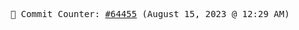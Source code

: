 <p align="center">
    <samp>
        📮 Commit Counter: <a href="https://github.com/Javascript-void0/Javascript-void0/commits/main">#64455</a> (August 15, 2023 @ 12:29 AM)
    </samp>
</p>